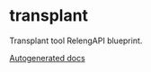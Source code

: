 transplant
==========

Transplant tool RelengAPI blueprint.

[Autogenerated docs](https://github.com/laggyluke/build-transplant/blob/master/docs/usage/transplant/index.rst)
